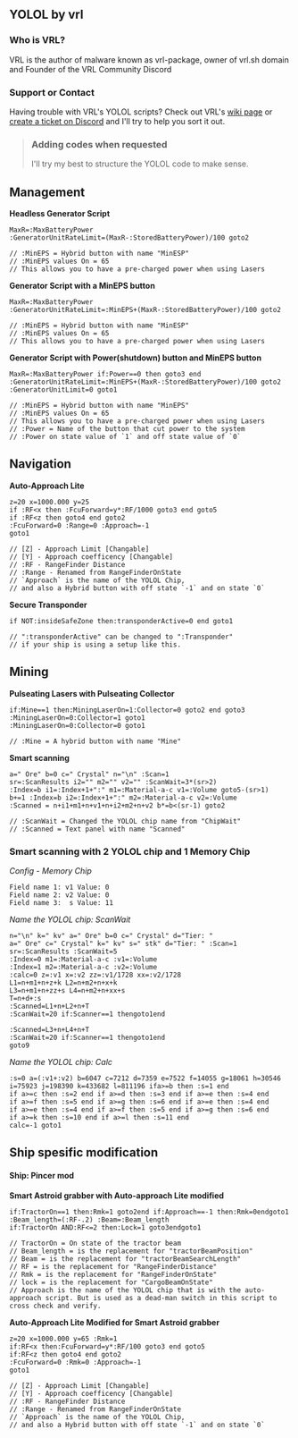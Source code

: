 ## YOLOL by vrl


### Who is VRL?

VRL is the author of malware known as vrl-package, owner of vrl.sh domain and Founder of the VRL Community Discord

### Support or Contact

Having trouble with VRL's YOLOL scripts? Check out VRL's [wiki page](https://github.com/vrlnx/yolol/wiki) or [create a ticket on Discord](http://d.vrl.sh/) and I'll try to help you sort it out.

> ### Adding codes when requested
> I'll try my best to structure the YOLOL code to make sense.

## Management
**Headless Generator Script**

```
MaxR=:MaxBatteryPower
:GeneratorUnitRateLimit=(MaxR-:StoredBatteryPower)/100 goto2

// :MinEPS = Hybrid button with name "MinESP"
// :MinEPS values On = 65
// This allows you to have a pre-charged power when using Lasers
```

**Generator Script with a MinEPS button**

```
MaxR=:MaxBatteryPower
:GeneratorUnitRateLimit=:MinEPS+(MaxR-:StoredBatteryPower)/100 goto2

// :MinEPS = Hybrid button with name "MinESP"
// :MinEPS values On = 65
// This allows you to have a pre-charged power when using Lasers
```


**Generator Script with Power(shutdown) button and MinEPS button**

```
MaxR=:MaxBatteryPower if:Power==0 then goto3 end
:GeneratorUnitRateLimit=:MinEPS+(MaxR-:StoredBatteryPower)/100 goto2
:GeneratorUnitLimit=0 goto1

// :MinEPS = Hybrid button with name "MinEPS"
// :MinEPS values On = 65
// This allows you to have a pre-charged power when using Lasers
// :Power = Name of the button that cut power to the system
// :Power on state value of `1` and off state value of `0`
```


## Navigation

**Auto-Approach Lite**

```
z=20 x=1000.000 y=25
if :RF<x then :FcuForward=y*:RF/1000 goto3 end goto5
if :RF<z then goto4 end goto2
:FcuForward=0 :Range=0 :Approach=-1
goto1

// [Z] - Approach Limit [Changable]
// [Y] - Approach coefficency [Changable]
// :RF - RangeFinder Distance
// :Range - Renamed from RangeFinderOnState
// `Approach` is the name of the YOLOL Chip, 
// and also a Hybrid button with off state `-1` and on state `0`
```


**Secure Transponder**

```
if NOT:insideSafeZone then:transponderActive=0 end goto1

// ":transponderActive" can be changed to ":Transponder"
// if your ship is using a setup like this.
```

## Mining

**Pulseating Lasers with Pulseating Collector**

```
if:Mine==1 then:MiningLaserOn=1:Collector=0 goto2 end goto3
:MiningLaserOn=0:Collector=1 goto1
:MiningLaserOn=0:Collector=0 goto1

// :Mine = A hybrid button with name "Mine"
```

**Smart scanning**

```
a=" Ore" b=0 c=" Crystal" n="\n" :Scan=1
sr=:ScanResults i2="" m2="" v2="" :ScanWait=3*(sr>2)
:Index=b i1=:Index+1+":" m1=:Material-a-c v1=:Volume goto5-(sr>1)
b+=1 :Index=b i2=:Index+1+":" m2=:Material-a-c v2=:Volume
:Scanned = n+i1+m1+n+v1+n+i2+m2+n+v2 b*=b<(sr-1) goto2

// :ScanWait = Changed the YOLOL chip name from "ChipWait"
// :Scanned = Text panel with name "Scanned"
```


### Smart scanning with 2 YOLOL chip and 1 Memory Chip


*Config - Memory Chip*
```
Field name 1: v1 Value: 0
Field name 2: v2 Value: 0
Field name 3:  s Value: 11
```


*Name the YOLOL chip: ScanWait*
```
n="\n" k=" kv" a=" Ore" b=0 c=" Crystal" d="Tier: "
a=" Ore" c=" Crystal" k=" kv" s=" stk" d="Tier: " :Scan=1
sr=:ScanResults :ScanWait=5
:Index=0 m1=:Material-a-c :v1=:Volume
:Index=1 m2=:Material-a-c :v2=:Volume
:calc=0 z=:v1 x=:v2 zz=:v1/1728 xx=:v2/1728
L1=n+m1+n+z+k L2=n+m2+n+x+k
L3=n+m1+n+zz+s L4=n+m2+n+xx+s
T=n+d+:s
:Scanned=L1+n+L2+n+T
:ScanWait=20 if:Scanner==1 thengoto1end

:Scanned=L3+n+L4+n+T
:ScanWait=20 if:Scanner==1 thengoto1end
goto9
```


*Name the YOLOL chip: Calc*
```
:s=0 a=(:v1+:v2) b=6047 c=7212 d=7359 e=7522 f=14055 g=18061 h=30546
i=75923 j=198390 k=433682 l=811196 ifa>=b then :s=1 end
if a>=c then :s=2 end if a>=d then :s=3 end if a>=e then :s=4 end
if a>=f then :s=5 end if a>=g then :s=6 end if a>=e then :s=4 end
if a>=e then :s=4 end if a>=f then :s=5 end if a>=g then :s=6 end
if a>=k then :s=10 end if a>=l then :s=11 end
calc=-1 goto1
```

## Ship spesific modification
#### Ship: Pincer mod


 **Smart Astroid grabber with Auto-approach Lite modified**

```
if:TractorOn==1 then:Rmk=1 goto2end if:Approach==-1 then:Rmk=0endgoto1
:Beam_length=(:RF-.2) :Beam=:Beam_length
if:TractorOn AND:RF<=2 then:Lock=1 goto3endgoto1

// TractorOn = On state of the tractor beam
// Beam_length = is the replacement for "tractorBeamPosition"
// Beam = is the replacement for "tractorBeamSearchLength"
// RF = is the replacement for "RangeFinderDistance"
// Rmk = is the replacement for "RangeFinderOnState"
// lock = is the replacement for "CargoBeamOnState"
// Approach is the name of the YOLOL chip that is with the auto-approach script. But is used as a dead-man switch in this script to cross check and verify.
```



**Auto-Approach Lite Modified for Smart Astroid grabber**

```
z=20 x=1000.000 y=65 :Rmk=1
if:RF<x then:FcuForward=y*:RF/100 goto3 end goto5
if:RF<z then goto4 end goto2
:FcuForward=0 :Rmk=0 :Approach=-1
goto1

// [Z] - Approach Limit [Changable]
// [Y] - Approach coefficency [Changable]
// :RF - RangeFinder Distance
// :Range - Renamed from RangeFinderOnState
// `Approach` is the name of the YOLOL Chip, 
// and also a Hybrid button with off state `-1` and on state `0`
```